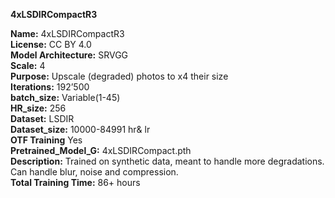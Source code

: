 **4xLSDIRCompactR3**

**Name:** 4xLSDIRCompactR3  
**License:** CC BY 4.0  
**Model Architecture:** SRVGG  
**Scale:** 4  
**Purpose:** Upscale (degraded) photos to x4 their size  
**Iterations:** 192’500  
**batch_size:** Variable(1-45)  
**HR_size:** 256  
**Dataset:** LSDIR  
**Dataset_size:** 10000-84991 hr& lr  
**OTF Training** Yes  
**Pretrained_Model_G:** 4xLSDIRCompact.pth  
**Description:** Trained on synthetic data, meant to handle more degradations. Can handle blur, noise and compression.  
**Total Training Time:**  86+ hours